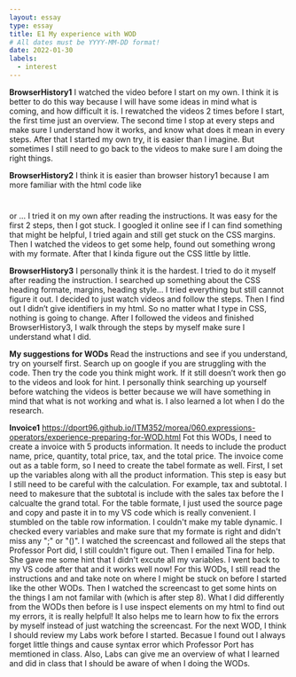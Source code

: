 ```yaml
---
layout: essay
type: essay
title: E1 My experience with WOD
# All dates must be YYYY-MM-DD format!
date: 2022-01-30
labels:
  - interest
---
```


**BrowserHistory1**
I watched the video before I start on my own. I think it is better to do this way because I will have some ideas in mind what is coming, and how difficult it is. I rewatched the videos 2 times before I start, the first time just an overview. The second time I stop at every steps and make sure I understand how it works, and know what does it mean in every steps. After that I started my own try, it is easier than I imagine. But sometimes I still need to go back to the videos to make sure I am doing the right things.

**BrowserHistory2**
I think it is easier than browser history1 because I am more familiar with the html code like <h1></h1> or <body></body>… I tried it on my own after reading the instructions. It was easy for the first 2 steps, then I got stuck. I googled it online see if I can find something that might be helpful, I tried again and still get stuck on the CSS margins. Then I watched the videos to get some help, found out something wrong with my formate. After that I kinda figure out the CSS little by little. 

**BrowserHistory3**
I personally think it is the hardest. I tried to do it myself after reading the instruction. I searched up something about the CSS heading formate, margins, heading style… I tried everything but still cannot figure it out. I decided to just watch videos and follow the steps. Then I find out I didn’t give identifiers in my html. So no matter what I type in CSS, nothing is going to change. After I followed the videos and finished BrowserHistory3, I walk through the steps by myself make sure I understand what I did.

**My suggestions for WODs**
Read the instructions and see if you understand, try on yourself first. Search up on google if you are struggling with the code. Then try the code you think might work. If it still doesn’t work then go to the videos and look for hint. I personally think searching up yourself before watching the videos is better because we will have something in mind that what is not working and what is. I also learned a lot when I do the research.

**Invoice1**
https://dport96.github.io/ITM352/morea/060.expressions-operators/experience-preparing-for-WOD.html
Fot this WODs, I need to create a invoice with 5 products information. It needs to include the product name, price, quantity, total price, tax, and the total price. The invoice come out as a table form, so I need to create the tabel formate as well.
First, I set up the variables along with all the product information. This step is easy but I still need to be careful with the calculation. For example, tax and subtotal. I need to makesure that the subtotal is include with the sales tax before the I calcualte the grand total. For the table formate, I just used the source page and copy and paste it in to my VS code which is really convenient. 
I stumbled on the table row information. I couldn't make my table dynamic. I checked every variables and make sure that my formate is right and didn't miss any ";" or "()". I watched the screencast and followed all the steps that Professor Port did, I still couldn't figure out. Then I emailed Tina for help. She gave me some hint that I didn't excute all my variables. I went back to my VS code after that and it works well now!
For this WODs, I still read the instructions and and take note on where I might be stuck on before I started like the other WODs. Then I watched the screencast to get some hints on the things I am not familar with (which is after step 8). What I did differently from the WODs then before is I use inspect elements on my html to find out my errors, it is really helpful! It also helps me to learn how to fix the errors by myself instead of just watching the screencast.
For the next WOD, I think I should review my Labs work before I started. Becasue I found out I always forget little things and cause syntax error which Professor Port has memtioned in class. Also, Labs can give me an overview of what I learned and did in class that I should be aware of when I doing the WODs.


